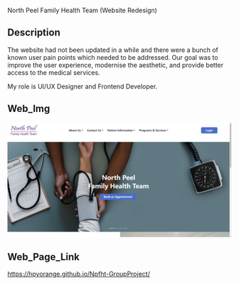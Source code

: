 North Peel Family Health Team (Website Redesign)

## Description
The website had not been updated in a while and there were a bunch of known user pain points which needed to be addressed. Our goal was to improve the user experience, modernise the aesthetic, and provide better access to the medical services.

My role is UI/UX Designer and Frontend Developer.

## Web_Img
![Web brief](images/Web-cover.png "Web sample")

## Web_Page_Link
https://hpyorange.github.io/Npfht-GroupProject/